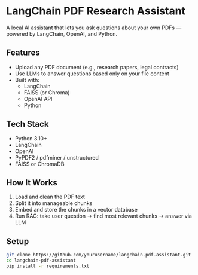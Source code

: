 #  LangChain PDF Research Assistant

A local AI assistant that lets you ask questions about your own PDFs — powered by LangChain, OpenAI, and Python.

##  Features
- Upload any PDF document (e.g., research papers, legal contracts)
- Use LLMs to answer questions based only on your file content
- Built with:
  - LangChain
  - FAISS (or Chroma)
  - OpenAI API
  - Python

##  Tech Stack
- Python 3.10+
- LangChain
- OpenAI
- PyPDF2 / pdfminer / unstructured
- FAISS or ChromaDB

##  How It Works
1. Load and clean the PDF text
2. Split it into manageable chunks
3. Embed and store the chunks in a vector database
4. Run RAG: take user question → find most relevant chunks → answer via LLM

##  Setup

```bash
git clone https://github.com/yourusername/langchain-pdf-assistant.git
cd langchain-pdf-assistant
pip install -r requirements.txt
